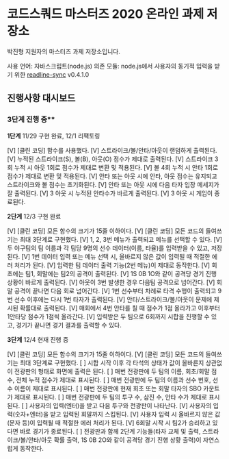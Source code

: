 # 코드스쿼드 마스터즈 2020 온라인 과제 저장소

박진형 지원자의 마스터즈 과제 저장소입니다.

사용 언어: 자바스크립트(node.js)
의존 모듈: node.js에서 사용자의 동기적 입력을 받기 위한 [readline-sync](https://www.npmjs.com/package/readline-sync) v0.4.1.0

## 진행사항 대시보드
### 3단계 진행 중**

**1단계** 11/29 구현 완료, 12/1 리팩토링

[V] [클린 코딩] 함수를 사용했다.
[V] 스트라이크/볼/안타/아웃이 랜덤하게 출력된다.
[V] 누적된 스트라이크(S), 볼(B), 아웃(O) 점수가 제대로 출력된다.
[V] 스트라이크 3회 누적 시 아웃 1회로 점수가 제대로 변환 및 적용된다.
[V] 볼 4회 누적 시 안타 1회로 점수가 제대로 변환 및 적용된다.
[V] 안타 또는 아웃 시에 안타, 아웃 점수는 유지되고 스트라이크와 볼 점수는 초기화된다.
[V] 안타 또는 아웃 시에 다음 타자 입장 메세지가 잘 출력된다.
[V] 3 아웃 시 누적된 안타수가 바르게 출력된다.
[V] 3 아웃 시 게임이 종료된다.

**2단계** 12/3 구현 완료

[V] [클린 코딩] 모든 함수의 크기가 15줄 이하이다.
[V] [클린 코딩] 모든 코드의 들여쓰기는 최대 3단계로 구현했다.
[V] 1, 2, 3번 메뉴가 출력되고 메뉴를 선택할 수 있다.
[V] 두 야구팀의 팀 이름과 각 팀당 9명의 선수 데이터(이름, 타율)를 입력받을 수 있고, 저장된다.
[V] 1번 데이터 입력 또는 메뉴 선택 시, 올바르지 않은 값이 입력될 때 적절한 에러 처리가 된다.
[V] 입력한 팀 데이터 출력 기능(2번 메뉴)이 제대로 동작한다.
[V] 회초에는 팀1, 회말에는 팀2의 공격이 출력된다.
[V] 1S 0B 1O와 같이 공격당 경기 진행 상황이 바르게 출력된다.
[V] 아웃이 3번 발생한 경우 다음팀 공격으로 넘어간다.
[V] 회말 공격이 끝나면 다음 회로 넘어간다.
[V] 1번 선수부터 차례로 타격 수행이 출력되고 9번 선수 이후에는 다시 1번 타자가 출력된다.
[V] 안타/스트라이크/볼/아웃이 문제에 제시된 확률대로 출력된다.
[V] 매회에서 4번 안타를 칠 때 점수가 1점 올라가고 이후부터 1안타당 점수가 1점씩 올라간다.
[V] 입력받은 두 팀으로 6회까지 시합을 진행할 수 있고, 경기가 끝나면 경기 결과를 출력할 수 있다.

**3단계** 12/4 현재 진행 중

[V] [클린 코딩] 모든 함수의 크기가 15줄 이하이다.
[V] [클린 코딩] 모든 코드의 들여쓰기는 최대 3단계로 구현했다.
[ ] 시합 시작 이후 각 타석의 상태가 값이 올바른지 상관없이 전광판의 형태로 화면에 출력은 된다.
[ ] 매번 전광판에 두 팀의 이름, 회초/회말 점수, 전체 누적 점수가 제대로 표시된다.
[ ] 매번 전광판에 두 팀의 이름과 선수 번호, 선수 이름이 제대로 표시된다.
[ ] 매번 전광판에 현재 회초 또는 회말 타자의 SBO 카운트가 제대로 표시된다.
[ ] 매번 전광판에 두 팀의 투구 수, 삼진 수, 안타 수가 제대로 표시된다.
[ ] 사용자의 입력(엔터)을 받고 다음 투구와 전광판이 나타난다.
[V] 사용자의 입력(숫자+엔터)을 받고 입력된 회말까지 스킵된다.
[V] 사용자 입력 시 올바르지 않은 값(문자 등)이 입력될 때 적절한 에러 처리가 된다.
[V] 6회말 시작 시 팀2가 승리하고 있다면 바로 경기가 종료된다.
[ ] 전광판과 함께 2단계 기능들(타자 교체 및 출력, 스트라이크/볼/안타/아웃 확률 출력, 1S 0B 2O와 같이 공격당 경기 진행 상황 출력)이 자연스럽게 동작한다.
